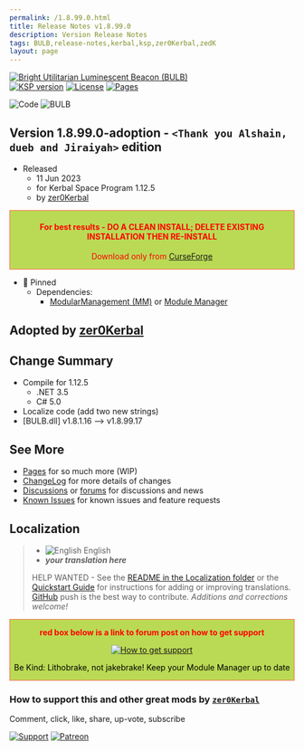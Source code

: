 ```yaml
---
permalink: /1.8.99.0.html
title: Release Notes v1.8.99.0
description: Version Release Notes
tags: BULB,release-notes,kerbal,ksp,zer0Kerbal,zedK
layout: page
---
```

<!-- ReleaseLayout.md v1.8.99.0
Bright Utilitarian Luminescent Beacon (BULB)
created: 21 Jun 2016
updated: 10 Jun 2023

TEMPLATE: ReleaseLayout.md v1.3.7.0
created: 11 Aug 2018
updated: 29 May 2023 -->
[![Bright Utilitarian Luminescent Beacon (BULB)][SHD:mod]][CRSFG:url]  
[![KSP version][KSP:shd]][KSP:url] [![License][LIC:shd]][LIC:url] [![Pages][SHD:pgs]][pages]

![Code][SHD:cde] ![BULB][SHD:dll]

## Version 1.8.99.0-adoption - `<Thank you Alshain, dueb and Jiraiyah>` edition

* Released
  * 11 Jun 2023
  * for Kerbal Space Program 1.12.5
  * by [zer0Kerbal](https://github.com/zer0Kerbal)

<div style="border:0.5px solid Tomato; background-color: #bada55; color: #FF0000; text-align:center"><h4>
<b>For best results - DO A CLEAN INSTALL; DELETE EXISTING INSTALLATION THEN RE-INSTALL</b></h4><p>Download only from <a href="https://www.curseforge.com/kerbal/ksp-mods/BULB">CurseForge</a></p></div>

* 📌 Pinned
  * Dependencies:
    * [ModularManagement (MM)](https://www.curseforge.com/kerbal/ksp-mods/ModularManagement) or [Module Manager](https://forum.kerbalspaceprogram.com/index.php?/topic/50533-*/)

## Adopted by [zer0Kerbal](https://github.com/zer0Kerbal)

## Change Summary

* Compile for 1.12.5
  * .NET 3.5
  * C# 5.0
* Localize code (add two new strings)
* [BULB.dll] v1.8.1.16 --> v1.8.99.17

## See More

* [Pages][pages] for so much more (WIP)
* [ChangeLog][chlog] for more details of changes
* [Discussions][discu] or [forums][forum] for discussions and news
* [Known Issues][issue] for known issues and feature requests

## Localization

>* ![English][EN] English
>* ***your translation here***
>
> HELP WANTED - See the [README in the Localization folder][lreadme] or the [Quickstart Guide][qstart] for instructions for adding or improving translations. [GitHub][GitHub:url] push is the best way to contribute. *Additions and corrections welcome!*

<div style="border:0.5px solid Tomato; background-color: #BADA55; color: #FF0000; text-align:center">
  <p><b>red box below is a link to forum post on how to get support</b></p>
  <a href="https://forum.kerbalspaceprogram.com/index.php?/topic/83212-*">
    <p><img src="https://i.postimg.cc/vHP6zmrw/image.png" alt="How to get support"></p></a>
  <p style="color: #000000;">Be Kind: Lithobrake, not jakebrake! Keep your Module Manager up to date</p>
</div>

### How to support this and other great mods by [`zer0Kerbal`][zer0Kerbal]

Comment, click, like, share, up-vote, subscribe

[![Support][PAYPAL:img]][PAYPAL:url] [![Patreon][PATREON:img]][PATREON:url]

<!-- links -->
[chlog]: https://raw.githubusercontent.com/zer0Kerbal/BULB/master/changelog.md "Changelog"
[discu]: https://github.com/zer0Kerbal/BULB/discussions/ "Discussions"
[forum]: https://github.com/zer0Kerbal/BULB/ "BULB"
[issue]: https://github.com/zer0Kerbal/BULB/issues/ "Issue Tracker"
[pages]: https://zer0kerbal.github.io/BULB/ "GitHub Pages"

<!-- shields -->
[SHD:cde]: https://img.shields.io/badge/CODE-%3C.NET%203.5%3E%20%3CC%23%205.0%3E-darkblue?style=plastic&labelColor=66ccff "Code"
[SHD:dll]: https://img.shields.io/badge/BULB.dll-1.8.99.17-orange?style=plastic&labelColor=darkgreen "BULB.dll"
[SHD:mod]: https://img.shields.io/badge/BULB%20(ABBV)%20-v1.8.99.0--adoption-BADA55.svg?style=plastic&labelColor=darkgreen/ "1.8.99.0-adoption"
[SHD:pgs]: https://img.shields.io/badge/GitHub-Pages-white?style=plastic&labelColor=9cf&logoColor=181717&logo=github/ "GitHub IO"

[CRSFG:url]: https://www.curseforge.com/kerbal/ksp-mods/BULB "CurseForge"
[GITHUB:url]: https://github.com/zer0Kerbal/BULB/ "GitHub"

[KSP:url]: http://kerbalspaceprogram.com/ "Kerbal Space Program"
[KSP:shd]: https://img.shields.io/badge/KSP-1.12.5-blue.svg?style=plastic&labelColor=black/ "Kerbal Space Program"

<!--- license -->
[LIC:url]: https://www.gnu.org/licenses/gpl-3.0-standalone.html "GPL-3.0"
[LIC:shd]: https://img.shields.io/badge/License-GPL--3.0-A42E2B?labelColor=white&style=plastic&logoColor=A42E2B&logo=gnu "GPL-3.0"

[PAYPAL:img]: https://img.shields.io/badge/Buy%20me%20some%20-LFO-BADA55?style=for-the-badge&logo=paypal&labelColor=FFDD00 "PayPal"
[PAYPAL:url]: https://www.paypal.com/donate?hosted_button_id=DC22YHMEJREKL "PayPal"
[PATREON:img]: https://img.shields.io/badge/Patreon%20-Patreonize-FF424D?style=for-the-badge&logo=patreon "Patreon"
[PATREON:url]: https://www.patreon.com/zer0Kerbal/membership "Patreon"

[lreadme]: https://github.com/zer0Kerbal/zer0Kerbal/blob/master/Localization/readme.md "Localization Readme"
[qstart]: https://github.com/zer0Kerbal/zer0Kerbal/blob/master/Localization/quickstart.md "Quickstart"
[EN]: https://raw.githubusercontent.com/zer0Kerbal/zer0Kerbal/master/img/EN.png "English"

[zer0Kerbal]: https://forum.kerbalspaceprogram.com/index.php?/profile/190933-*/ "zer0Kerbal"

<!-- THIS FILE: CC BY-ND 4.0 by zer0Kerbal -->